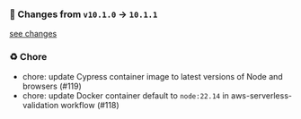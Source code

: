 ### 🧾 Changes from `v10.1.0` → `10.1.1`
[see changes](https://github.com/stetind/ppc-reusable-workflows/compare/v10.1.0...10.1.1)

### ♻️ Chore
- chore: update Cypress container image to latest versions of Node and browsers (#119)
- chore: update Docker container default to `node:22.14` in aws-serverless-validation workflow (#118)


